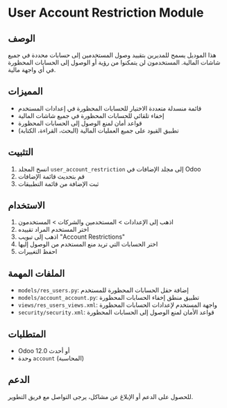 # User Account Restriction Module

## الوصف
هذا الموديل يسمح للمديرين بتقييد وصول المستخدمين إلى حسابات محددة في جميع شاشات المالية. المستخدمون لن يتمكنوا من رؤية أو الوصول إلى الحسابات المحظورة في أي واجهة مالية.

## المميزات
- قائمة منسدلة متعددة الاختيار للحسابات المحظورة في إعدادات المستخدم
- إخفاء تلقائي للحسابات المحظورة في جميع شاشات المالية
- قواعد أمان لمنع الوصول إلى الحسابات المحظورة
- تطبيق القيود على جميع العمليات المالية (البحث، القراءة، الكتابة)

## التثبيت
1. انسخ المجلد `user_account_restriction` إلى مجلد الإضافات في Odoo
2. قم بتحديث قائمة الإضافات
3. ثبت الإضافة من قائمة التطبيقات

## الاستخدام
1. اذهب إلى الإعدادات > المستخدمين والشركات > المستخدمون
2. اختر المستخدم المراد تقييده
3. اذهب إلى تبويب "Account Restrictions"
4. اختر الحسابات التي تريد منع المستخدم من الوصول إليها
5. احفظ التغييرات

## الملفات المهمة
- `models/res_users.py`: إضافة حقل الحسابات المحظورة للمستخدم
- `models/account_account.py`: تطبيق منطق إخفاء الحسابات المحظورة
- `views/res_users_views.xml`: واجهة المستخدم لإعدادات الحسابات المحظورة
- `security/security.xml`: قواعد الأمان لمنع الوصول إلى الحسابات المحظورة

## المتطلبات
- Odoo 12.0 أو أحدث
- وحدة `account` (المحاسبة)

## الدعم
للحصول على الدعم أو الإبلاغ عن مشاكل، يرجى التواصل مع فريق التطوير.